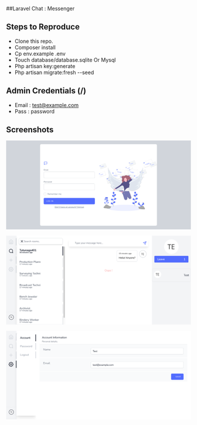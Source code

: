 ##Laravel Chat : Messenger

## Steps to Reproduce

- Clone this repo.
- Composer install
- Cp env.example .env
- Touch database/database.sqlite Or Mysql
- Php artisan key:generate
- Php artisan migrate:fresh --seed

## Admin Credentials (/)
- Email : test@example.com
- Pass  : password

## Screenshots 
![](https://raw.githubusercontent.com/soltee/messenger-app/master/public/images/Landing.png)

![](https://raw.githubusercontent.com/soltee/messenger-app/master/public/images/Chat.png)

![](https://raw.githubusercontent.com/soltee/messenger-app/master/public/images/Account.png)